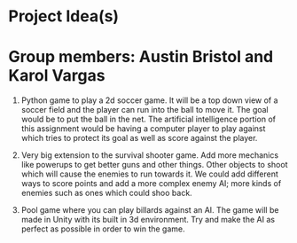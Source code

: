 # Project Idea(s)
# Group members: Austin Bristol and Karol Vargas

1. Python game to play a 2d soccer game. It will be a top down view of a soccer
field and the player can run into the ball to move it. The goal would be to put
the ball in the net. The artificial intelligence portion of this assignment
would be having a computer player to play against which tries to protect its
goal as well as score against the player.

2. Very big extension to the survival shooter game. Add more mechanics like
powerups to get better guns and other things. Other objects to shoot which will
cause the enemies to run towards it. We could add different ways to score points
and add a more complex enemy AI; more kinds of enemies such as ones which could
shoo back.

3. Pool game where you can play billards against an AI. The game will be made in
Unity with its built in 3d environment. Try and make the AI as perfect as
possible in order to win the game.
